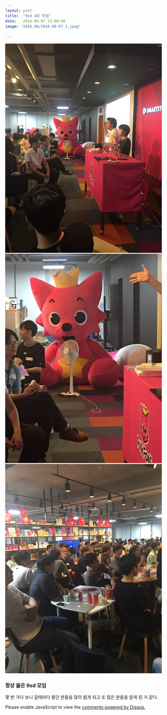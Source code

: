 ```yaml
---
layout: post
title:  "9xd 4회 밋업"
date:   2016-08-07 13:00:00
image: "2016_08/2016-08-07_1.jpeg"

---
```


![image](../../assets/img/2016_08/2016-08-07_1.jpeg)
![image](../../assets/img/2016_08/2016-08-07_2.jpeg)
![image](../../assets/img/2016_08/2016-08-07_3.jpeg)

### 항상 옳은 9xd 모임
몇 번 가다 보니 갈때마다 뵜던 분들을 많이 뵙게 되고 또 많은 분들을 알게 된 거 같다.


<div id="disqus_thread"></div>
<script>
    /**
     *  RECOMMENDED CONFIGURATION VARIABLES: EDIT AND UNCOMMENT THE SECTION BELOW TO INSERT DYNAMIC VALUES FROM YOUR PLATFORM OR CMS.
     *  LEARN WHY DEFINING THESE VARIABLES IS IMPORTANT: https://disqus.com/admin/universalcode/#configuration-variables
     */
    /*
    var disqus_config = function () {
        this.page.url = PAGE_URL;  // Replace PAGE_URL with your page's canonical URL variable
        this.page.identifier = PAGE_IDENTIFIER; // Replace PAGE_IDENTIFIER with your page's unique identifier variable
    };
    */
    (function() {  // DON'T EDIT BELOW THIS LINE
        var d = document, s = d.createElement('script');

        s.src = '//pikachu987blog.disqus.com/embed.js';

        s.setAttribute('data-timestamp', +new Date());
        (d.head || d.body).appendChild(s);
    })();
</script>
<noscript>Please enable JavaScript to view the <a href="https://disqus.com/?ref_noscript" rel="nofollow">comments powered by Disqus.</a></noscript>

<script id="dsq-count-scr" src="//pikachu987blog.disqus.com/count.js" async></script>
